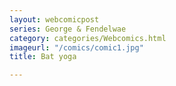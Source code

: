 ```yaml
---
layout: webcomicpost
series: George & Fendelwae
category: categories/Webcomics.html
imageurl: "/comics/comic1.jpg"
title: Bat yoga

---
```

